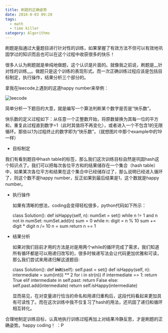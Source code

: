 ```yaml
---
title: 刷题的正确姿势
date: 2016-8-03 09:20
tags:
  - math
  - time killer
category: Algorithms
---
```





刷题是指通过大量题目进行针对性的训练，如果掌握了有效方法不但可以有效地巩固学过的知识而且也可以在这个过程中收获很多的快乐！

很多人认为刷题就是单纯地做题，这个认识是片面的。就像我之前说，刷题是__针对性的训练__。做题只是这个训练的表现形式。而一次正确训练过程应该是包括目标制定，执行操作，结果分析三个部分的。

拿我在leecode上遇到的这道happy number来举例：


![leecode](http://7xq2dq.com1.z0.glb.clouddn.com/%E8%9E%A2%E5%B9%95%E5%BF%AB%E7%85%A7%202016-05-21%20%E4%B8%8B%E5%8D%8811.30.25.png)

简单分析一下题目的大意，就是编写一个算法判断某个数字是否是“快乐数”。

快乐数的定义过程如下：从任意一个正整数开始，将原数替换为其每一位的平方和，重复此过程直到数字=1（此时其值将不再变化），或者进入一个不包含1的无限循环。那些以1为过程终止的数字即为“快乐数”。（就想图片中那个example中的19一样）

* 目标制定

 我们有看到题目中hash table的标签，那么我们这次训练目标自然是巩固hash这个知识点了。我们可以把每次各位平方和的结果储存在一个集合（hash table）中，如果某次各位平方和结果在这个集合中已经储存过了，那么说明已经进入循环了，则这个数不是happy number，反正如果到最后结果是1，这个数就是happy number。
* 执行操作

  如果有清晰的想法，coding会变得轻松很多，python代码如下所示：
  
    
    class Solution():
      def isHappy(self, n):
          numSet = set()
          while n != 1 and n not in numSet:
              numSet.add(n)
              sum = 0
              while n:
                  digit = n % 10
                  sum += digit * digit
                  n /= 10
              n = sum
          return n == 1

* 结果分析
  
  如果对我们目前才用的方法是对是用两个while的循环完成了需求，我们知道所有循环都是可以用递归改写的，很多时候递写法会让代码更加优雅和可读，那么我们尝试来用递归解这道题目:


    class Solution():
        def __init__(self):
            self.past = set()
        def isHappy(self, n):
          intermediate = sum(int(i) ** 2 for i in str(n))
          if intermediate == 1:
              return True
          elif intermediate in self.past:
              return False
          else:
              self.past.add(intermediate)
              return self.isHappy(intermediate)

  显而易见，在对变量进行恰当的命名和用递归重构后，这段代码看起来更加具有可读性了。而在这次训练中我不仅复习了hash的用法，还巩固了递归和循环相互转化。
  

合理地制定训练目标，认真地执行训练过程再加上对结果冷静反思，才是刷题的正确姿势。happy coding！ ：P
  
  
  
  
  
  
  
